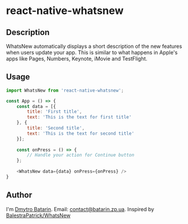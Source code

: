 # react-native-whatsnew

## Description
WhatsNew automatically displays a short description of the new features when users update your app. This is similar to what happens in Apple's apps like Pages, Numbers, Keynote, iMovie and TestFlight.

## Usage
```js
import WhatsNew from 'react-native-whatsnew';

const App = () => {
	const data = [{
		title: 'First title',
		text: 'This is the text for first title'
	}, {
		title: 'Second title',
		text: 'This is the text for second title'
	}];
	
	const onPress = () => {
		// Handle your action for Continue button
	};
	
	<WhatsNew data={data} onPress={onPress} />
}
```

## Author
I'm [Dmytro Batarin](https://batarin.zp.ua). 
Email: [contact@batarin.zp.ua](mailto:contact@batarin.zp.ua).
Inspired by [BalestraPatrick/WhatsNew](https://github.com/BalestraPatrick/WhatsNew)